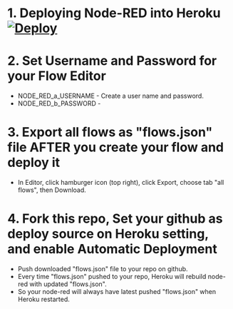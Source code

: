 
# 1. Deploying Node-RED into Heroku  [![Deploy](https://www.herokucdn.com/deploy/button.png)](https://heroku.com/deploy?template=https://github.com/nervecentergarage/structured-journalism-automation)

# 2. Set Username and Password for your Flow Editor
* NODE_RED_a_USERNAME - Create a user name and password.
* NODE_RED_b_PASSWORD - 



# 3. Export all flows as "flows.json" file AFTER you create your flow and deploy it
* In Editor, click hamburger icon (top right), click Export, choose tab "all flows", then Download.

# 4. Fork this repo, Set your github as deploy source on Heroku setting, and enable Automatic Deployment
* Push downloaded "flows.json" file to your repo on github.
* Every time "flows.json" pushed to your repo, Heroku will rebuild node-red with updated "flows.json".
* So your node-red will always have latest pushed "flows.json" when Heroku restarted.


